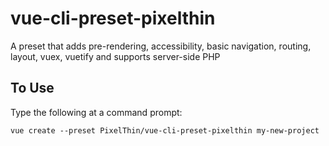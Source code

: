 # vue-cli-preset-pixelthin
A preset that adds pre-rendering, accessibility, basic navigation, routing, layout, vuex, vuetify and supports server-side PHP

## To Use
Type the following at a command prompt:

```
vue create --preset PixelThin/vue-cli-preset-pixelthin my-new-project
```
